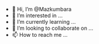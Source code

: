 - 👋 Hi, I’m @Mazkumbara
- 👀 I’m interested in ...
- 🌱 I’m currently learning ...
- 💞️ I’m looking to collaborate on ...
- 📫 How to reach me ...

<!---
Mazkumbara/Mazkumbara is a ✨ special ✨ repository because its `README.md` (this file) appears on your GitHub profile.
You can click the Preview link to take a look at your changes.
--->

